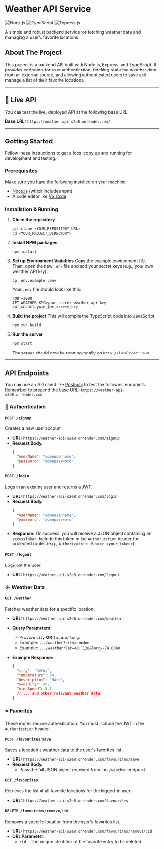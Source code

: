 # Weather API Service

![Node.js](https://img.shields.io/badge/Node.js-339933?style=for-the-badge&logo=nodedotjs&logoColor=white)
![TypeScript](https://img.shields.io/badge/TypeScript-007ACC?style=for-the-badge&logo=typescript&logoColor=white)
![Express.js](https://img.shields.io/badge/Express.js-000000?style=for-the-badge&logo=express&logoColor=white)

A simple and robust backend service for fetching weather data and managing a user's favorite locations.

## About The Project

This project is a backend API built with Node.js, Express, and TypeScript. It provides endpoints for user authentication, fetching real-time weather data from an external source, and allowing authenticated users to save and manage a list of their favorite locations.

---

## 🚀 Live API

You can test the live, deployed API at the following base URL.

**Base URL:** `https://weather-api-s2e8.onrender.com/`

---

## Getting Started

Follow these instructions to get a local copy up and running for development and testing.

### Prerequisites

Make sure you have the following installed on your machine:

- [Node.js](https://nodejs.org/en/) (which includes npm)
- A code editor like [VS Code](https://code.visualstudio.com/)

### Installation & Running

1.  **Clone the repository**

    ```sh
    git clone <YOUR_REPOSITORY_URL>
    cd <YOUR_PROJECT_DIRECTORY>
    ```

2.  **Install NPM packages**

    ```sh
    npm install
    ```

3.  **Set up Environment Variables**
    Copy the example environment file. Then, open the new `.env` file and add your secret keys (e.g., your own weather API key).

    ```sh
    cp .env.example .env
    ```

    Your `.env` file should look like this:

    ```env
    PORT=3000
    API_WEATHER_KEY=your_secret_weather_api_key
    JWT_SECRET=your_jwt_secret_key
    ```

4.  **Build the project**
    This will compile the TypeScript code into JavaScript.

    ```sh
    npm run build
    ```

5.  **Run the server**
    ```sh
    npm start
    ```
    The server should now be running locally on `http://localhost:3000`.

---

## API Endpoints

You can use an API client like [Postman](https://www.postman.com/) to test the following endpoints. Remember to prepend the base URL: `https://weather-api-s2e8.onrender.com`

### 🔐 Authentication

#### `POST /signup`

Creates a new user account.

- **URL:** `https://weather-api-s2e8.onrender.com/signup`
- **Request Body:**
  ```json
  {
    "userName": "someusername",
    "password": "somepassword"
  }
  ```

#### `POST /login`

Logs in an existing user and returns a JWT.

- **URL:** `https://weather-api-s2e8.onrender.com/login`
- **Request Body:**
  ```json
  {
    "userName": "someusername",
    "password": "somepassword"
  }
  ```
- **Response:**
  On success, you will receive a JSON object containing an `accessToken`. Include this token in the `Authorization` header for protected routes (e.g., `Authorization: Bearer <your_token>`).

#### `POST /logout`

Logs out the user.

- **URL:** `https://weather-api-s2e8.onrender.com/logout`

### ☀️ Weather Data

#### `GET /weather`

Fetches weather data for a specific location.

- **URL:** `https://weather-api-s2e8.onrender.com/weather`
- **Query Parameters:**

  - Provide `city` **OR** `lat` and `long`.
  - Example: `.../weather?city=London`
  - Example: `.../weather?lat=40.7128&long=-74.0060`

- **Example Response:**
  ```json
  {
    "city": "Delhi",
    "temperature": 34,
    "description": "Haze",
    "humidity": 45,
    "windSpeed": 5.1
    // ... and other relevant weather data
  }
  ```

### ⭐ Favorites

These routes require authentication. You must include the JWT in the `Authorization` header.

#### `POST /favourites/save`

Saves a location's weather data to the user's favorites list.

- **URL:** `https://weather-api-s2e8.onrender.com/favourites/save`
- **Request Body:**
  - Pass the full JSON object received from the `/weather` endpoint.

#### `GET /favourites`

Retrieves the list of all favorite locations for the logged-in user.

- **URL:** `https://weather-api-s2e8.onrender.com/favourites`

#### `DELETE /favourites/remove/:id`

Removes a specific location from the user's favorites list.

- **URL:** `https://weather-api-s2e8.onrender.com/favourites/remove/:id`
- **URL Parameter:**
  - `:id` - The unique identifier of the favorite entry to be deleted.
